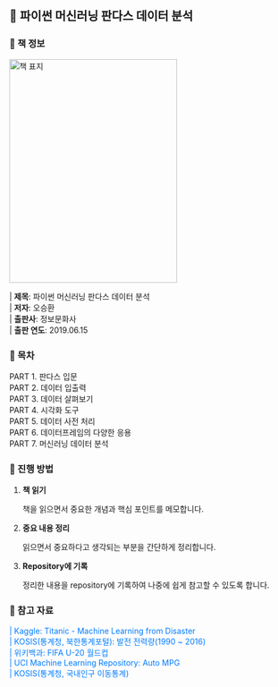 <h2>📒 파이썬 머신러닝 판다스 데이터 분석</h2>

<h3>📝 책 정보</h3>
<img src="https://github.com/tae2On/Technical_Books_Notes/raw/main/책_표지/Python_Machine_Learning_with_Pandas_Data_Analysis.png" alt="책 표지" style="width: 300px; height: 400px;">

| **제목**: 파이썬 머신러닝 판다스 데이터 분석<br>
| **저자**: 오승환<br>
| **출판사**: 정보문화사<br>
| **출판 연도**: 2019.06.15


<h3>📝 목차</h3>
PART 1. 판다스 입문<br>
PART 2. 데이터 입출력<br>
PART 3. 데이터 살펴보기<br>
PART 4. 시각화 도구<br>
PART 5. 데이터 사전 처리<br> 
PART 6. 데이터프레임의 다양한 응용<br>
PART 7. 머신러닝 데이터 분석

<h3>📝 진행 방법</h3>
<ol>
  <li><strong>책 읽기</strong>  
      <p>책을 읽으면서 중요한 개념과 핵심 포인트를 메모합니다.</p>
  </li>
  <li><strong>중요 내용 정리</strong>  
      <p>읽으면서 중요하다고 생각되는 부분을 간단하게 정리합니다.</p>
  </li>
  <li><strong>Repository에 기록</strong>  
      <p>정리한 내용을 repository에 기록하여 나중에 쉽게 참고할 수 있도록 합니다.</p>
  </li>
</ol>

<h3>📝 참고 자료</h3>
<ul style="list-style-type: none; padding: 0;">
  <li>
    <a href="https://www.kaggle.com/c/titanic/data" style="text-decoration: none; color: #007bff;">| Kaggle: Titanic - Machine Learning from Disaster</a>
  </li>
  <li>
    <a href="https://kosis.kr/statHtml/statHtml.do?mode=tab&orgId=101&tblId=DT_1ZGA74&vw_cd=MT_BUKHAN&list_id=101_001_012&conn_path=MT_BUKHAN&path=%252Fbukhan%252FstatisticsList%252FstatisticsListIndex.do" style="text-decoration: none; color: #007bff;">| KOSIS(통계청, 북한통계포털): 발전 전력량(1990 ~ 2016)</a>
  </li>
  <li>
    <a href="https://ko.wikipedia.org/wiki/FIFA_U-20_%EC%9B%94%EB%93%9C%EC%BB%B5" style="text-decoration: none; color: #007bff;">| 위키백과: FIFA U-20 월드컵</a>
  </li>
  <li>
    <a href="https://archive.ics.uci.edu/dataset/9/auto+mpg" style="text-decoration: none; color: #007bff;">| UCI Machine Learning Repository: Auto MPG</a>
  </li>
  <li>
    <a href="https://kosis.kr/visual/nsportalStats/detailContents.do?listId=A&statJipyoId=3635&vStatJipyoId=4902" style="text-decoration: none; color: #007bff;">| KOSIS(통계청, 국내인구 이동통계)</a>
  </li>


  
</ul>